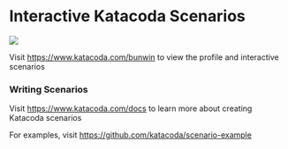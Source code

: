 # Interactive Katacoda Scenarios

[![](http://shields.katacoda.com/katacoda/bunwin/count.svg)](https://www.katacoda.com/bunwin "Get your profile on Katacoda.com")

Visit https://www.katacoda.com/bunwin to view the profile and interactive scenarios

### Writing Scenarios
Visit https://www.katacoda.com/docs to learn more about creating Katacoda scenarios

For examples, visit https://github.com/katacoda/scenario-example
